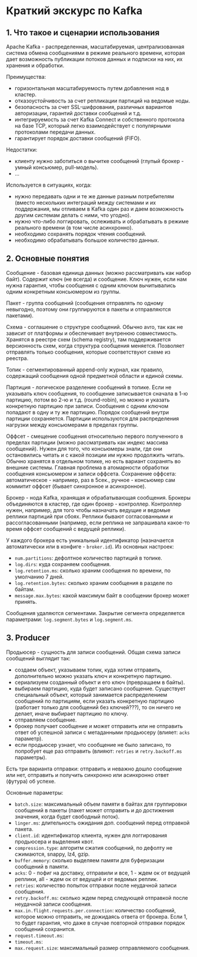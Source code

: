 # Краткий экскурс по Kafka

## 1. Что такое и сценарии использования
Apache Kafka - распределенная, масштабируемая, централизованная система обмена сообщениями в режиме реального времени, которая дает возможность публикации потоков данных и подписки на них, их хранения и обработки.

Преимущества:
- горизонтальная масштабируемость путем добавления нод в кластер.
- отказоустойчивость за счет репликации партиций на ведомые ноды.
- безопасность за счет SSL-шифрования, различных вариантов авторизации, гарантий доставки сообщений и т.д.
- интегрируемость за счет Kafka Connect и собственного протокола на базе TCP, который легко взаимодействует с популярными протоколами передачи данных.
- гарантирует порядок доставки сообщений (FIFO).

Недостатки:
- клиенту нужно заботиться о вычитке сообщений (глупый брокер - умный консьюмер, pull-модель).
- ...

Используется в ситуациях, когда:
- нужно передавать одни и те же данные разным потребителям (вместо нескольких интеграций между системами и их поддержания, мы отливаем в Kafka один раз и даем возможность другим системам делать с ними, что угодно).
- нужно что-либо логгировать, ослеживать и обрабатывать в режиме реального времени (в том числе асинхронно).
- необходимо сохранять порядок чтения сообщений.
- необходимо обрабатывать большое количество данных.


## 2. Основные понятия
Сообщение - базовая единица данных (можно рассматривать как набор байт). Содержит ключ (не всегда) и сообщение. Ключ нужен, если нам нужна гарантия, чтобы сообщения с одним ключом вычитывались одним конкретным консьюмером из группы.

Пакет - группа сообщений (сообщения отправлять по одному невыгодно, поэтому они группируются в пакеты и отправляются пакетами).

Схема - соглашение о структуре сообщений. Обычно avro, так как не зависит от платформы и обеспечивает внутренюю совместимость. Хранятся в реестре схем (schema registry), там поддерживается версионность схем, когда структура сообщения меняется. Позволяет отправлять только сообщения, которые соответствуют схеме из реестра.

Топик - сегментированный append-only журнал, как правило, содержащий сообщения одной предметной области и единой схемы.

Партиция - логическое разделение сообщений в топике. Если не указывать ключ сообщения, то сообщение записывается сначала в 1-ю партицию, потом во 2-ю и т.д. (round-robin), но можно и указать конкретную партицию при записи. Сообщения с одним ключом попадают в одну и ту же партицию. Порядок сообщений внутри партиции сохраняется. Партиции используются для распределения нагрузки между консьюмерами в пределах группы.

Оффсет - смещение сообщения относительно первого полученного в пределах партиции (можно рассматривать как индекс массива сообщений). Нужен для того, что консьюмеры знали, где они остановились читать и с какой позиции им нужно продолжить читать. Обычно хранятся в отдельном топике, но есть вариант сохранять во внешние системы. Главная проблема в атомарности обработки сообщения консьюмером и записи оффсета. Сохранение оффсета: автоматическое - например, раз в 5сек., ручное - консьюмер сам коммитит оффсет (бывает синхронное и асинхронное).

Брокер - нода Kafka, хранящая и обрабатывающая сообщения. Брокеры объединяются в кластер, где один брокер - контроллер. Контроллер нужен, например, для того чтобы назначать ведущие и ведомые реплики партиций при сбоях. Реплики бывают согласованными и рассогласованными (например, если реплика не запрашивала какое-то время оффсет сообщений с ведущей реплики). 

У каждого брокера есть уникальный идентификатор (назначается автоматически или в конфиге - `broker.id`). 
Из основных настроек: 
- `num.partitions`: дефолтное количество партиций в топике.
- `log.dirs`: куда сохраняем сообщения.
- `log.retention.ms`: сколько храним сообщения по времени, по умолчанию 7 дней.
- `log.retention.bytes`: сколько храним сообщения в разделе по байтам.
- `message.max.bytes`: какой максимум байт в сообщении брокер может принять. 

Сообщения удаляются сегментами. Закрытие сегмента определяется параметрами: `log.segment.bytes` и `log.segment.ms`.

## 3. Producer
Продьюсер - сущность для записи сообщений. Общая схема записи сообщений выглядит так: 
- создаем объект, указываем топик, куда хотим отправить, дополнительно можно указать ключ и конкретную партицию.
- сериализуем созданный объект и его ключ (превращаем в байты).
- выбираем партицию, куда будет записано сообщение. Существует специальный объект, который занимается распределением сообщений по партициям, если указать конкретную партицию (работает только для сообщений без ключей???), то он ничего не делает, иначе выбирает партицию по ключу.
- отправляем сообщение.
- брокер получает сообщение и может отправить или не отправить ответ об успешной записи с метаданными продьюсеру (влияет: `acks` параметр).
- если продьюсер узнает, что сообщение не было записано, то попробует еще раз отправить (влияют: `retries` и `retry.backoff.ms` параметры).

Есть три варианта отправки: отправить и неважно дошло сообщение или нет, отправить и получить синхронно или асинхронно ответ (футура) об успехе.

Основные параметры:
- `batch.size`: максимальный объем памяти в байтах для группировки сообщений в пакеты (пакет может отправить и до достижения значения, когда будет свободный поток).
- `linger.ms`: длительность ожидания доп. сообщений перед отправкой пакета.
- `client.id`: идентификатор клиента, нужен для логгирования продьюсера и выделения квот.
- `compression.type`: алгоритм сжатия сообщений, по дефолту не сжимаются, snappy, lz4, gzip.
- `buffer.memory`: сколько выделяем памяти для буферизации сообщений в памяти.
- `acks`: 0 - пофиг на доставку, отправили и все, 1 - ждем ок от ведущей реплики, all - ждем ок от ведущей и от ведомых реплик.
- `retries`: количество попыток отправки после неудачной записи сообщения.
- `retry.backoff.ms`: сколько ждем перед следующей отправкой после неудачной записи сообщения.
- `max.in.flight.requests.per.connection`: количество сообщений, которое можно отправить, не дожидаясь ответа от брокера. Если 1, то будет гарантия, что даже в случае повторной отправки порядок сообщений сохранится.
- `request.timeout.ms`:
- `timeout.ms`:
- `max.request.size`: максимальный размер отправляемого сообщения.
